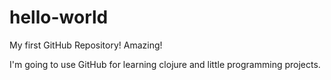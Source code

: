 hello-world
===========

My first GitHub Repository! Amazing!

I'm going to use GitHub for learning clojure and little programming projects.
